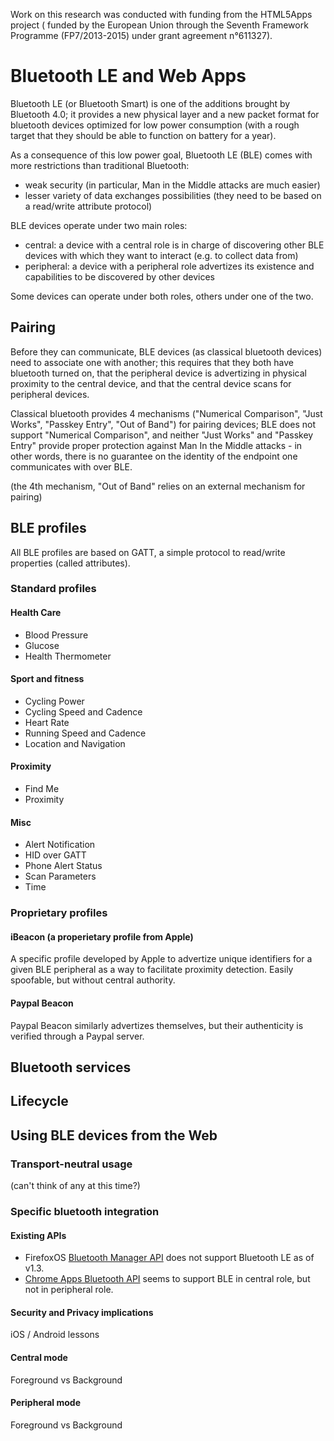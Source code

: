 Work on this research was conducted with funding from the HTML5Apps project ( funded by the European Union through the Seventh Framework Programme (FP7/2013-2015) under grant agreement n°611327).

# Bluetooth LE and Web Apps

Bluetooth LE (or Bluetooth Smart) is one of the additions brought
by Bluetooth 4.0; it provides a new physical layer and a new packet
format for bluetooth devices optimized for low power consumption
(with a rough target that they should be able to function on battery
for a year).

As a consequence of this low power goal, Bluetooth LE (BLE) comes with
more restrictions than traditional Bluetooth:

* weak security (in particular, Man in the Middle attacks are much easier)
* lesser variety of data exchanges possibilities (they need to be based
on a read/write attribute protocol)

BLE devices operate under two main roles:

* central: a device with a central role is in charge of discovering
other BLE devices with which they want to interact (e.g. to collect data
from)
* peripheral: a device with a peripheral role advertizes its existence and
capabilities to be discovered by other devices

Some devices can operate under both roles, others under one of the two.

## Pairing
Before they can communicate, BLE devices (as classical bluetooth devices) need to associate one with another; this requires that they both have bluetooth turned on, that the peripheral device is advertizing in physical proximity to the central device, and that the central device scans for peripheral devices.

Classical bluetooth provides 4 mechanisms ("Numerical Comparison", "Just Works", "Passkey Entry", "Out of Band") for pairing devices; BLE does not support "Numerical Comparison", and neither "Just Works" and "Passkey Entry" provide proper protection against Man In the Middle attacks - in other words, there is no guarantee on the identity of the endpoint one communicates with over BLE.

(the 4th mechanism, "Out of Band" relies on an external mechanism for pairing)

## BLE profiles

All BLE profiles are based on GATT, a simple protocol to read/write properties (called attributes).

### Standard profiles
#### Health Care
* Blood Pressure
* Glucose
* Health Thermometer

#### Sport and fitness
* Cycling Power
* Cycling Speed and Cadence
* Heart Rate
* Running Speed and Cadence
* Location and Navigation

#### Proximity
* Find Me
* Proximity

#### Misc
* Alert Notification
* HID over GATT
* Phone Alert Status
* Scan Parameters
* Time

### Proprietary profiles
#### iBeacon (a properietary profile from Apple)
A specific profile developed by Apple to advertize unique identifiers for a given BLE peripheral as a way to facilitate proximity detection. Easily spoofable, but without central authority.

#### Paypal Beacon
Paypal Beacon similarly advertizes themselves, but their authenticity is verified through a Paypal server.

## Bluetooth services

## Lifecycle

## Using BLE devices from the Web
### Transport-neutral usage
(can't think of any at this time?)

### Specific bluetooth integration
#### Existing APIs
* FirefoxOS [Bluetooth Manager API](https://wiki.mozilla.org/WebAPI/WebBluetooth) does not support Bluetooth LE as of v1.3.
* [Chrome Apps Bluetooth API]() seems to support BLE in central role, but not in peripheral role.

#### Security and Privacy implications
iOS / Android lessons
#### Central mode
Foreground vs Background

#### Peripheral mode
Foreground vs Background